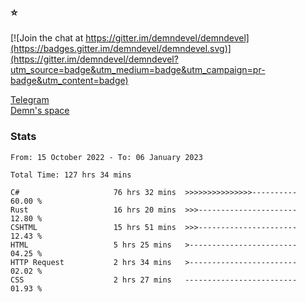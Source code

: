 ### :star:

[![Join the chat at https://gitter.im/demndevel/demndevel](https://badges.gitter.im/demndevel/demndevel.svg)](https://gitter.im/demndevel/demndevel?utm_source=badge&utm_medium=badge&utm_campaign=pr-badge&utm_content=badge)

[Telegram](https://t.me/demnometa) <br>
[Demn's space](http://demns.space)

### Stats

<!--START_SECTION:waka-->

```text
From: 15 October 2022 - To: 06 January 2023

Total Time: 127 hrs 34 mins

C#                     76 hrs 32 mins  >>>>>>>>>>>>>>>----------   60.00 %
Rust                   16 hrs 20 mins  >>>----------------------   12.80 %
CSHTML                 15 hrs 51 mins  >>>----------------------   12.43 %
HTML                   5 hrs 25 mins   >------------------------   04.25 %
HTTP Request           2 hrs 34 mins   >------------------------   02.02 %
CSS                    2 hrs 27 mins   -------------------------   01.93 %
```

<!--END_SECTION:waka-->
